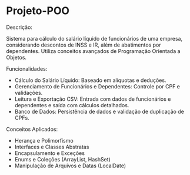 # Projeto-POO

Descrição:

Sistema para cálculo do salário líquido de funcionários de uma empresa, considerando descontos de INSS e IR, 
além de abatimentos por dependentes. Utiliza conceitos avançados de Programação Orientada a Objetos.

Funcionalidades:

- Cálculo do Salário Líquido: Baseado em alíquotas e deduções.
- Gerenciamento de Funcionários e Dependentes: Controle por CPF e validações.
- Leitura e Exportação CSV: Entrada com dados de funcionários e dependentes e saída com cálculos detalhados.
- Banco de Dados: Persistência de dados e validação de duplicação de CPFs.

Conceitos Aplicados:

- Herança e Polimorfismo
- Interfaces e Classes Abstratas
- Encapsulamento e Exceções
- Enums e Coleções (ArrayList, HashSet)
- Manipulação de Arquivos e Datas (LocalDate)
